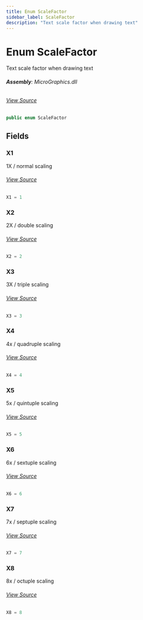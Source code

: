 ```yaml
---
title: Enum ScaleFactor
sidebar_label: ScaleFactor
description: "Text scale factor when drawing text"
---
```

# Enum ScaleFactor
Text scale factor when drawing text

###### **Assembly**: MicroGraphics.dll
###### [View Source](https://github.com/WildernessLabs/Meadow.Foundation.git/blob/develop/Source/Meadow.Foundation.Libraries_and_Frameworks/Graphics.MicroGraphics/Driver/MicroGraphics.Enums.cs#L6)
```csharp title="Declaration"
public enum ScaleFactor
```
## Fields
### X1
1X / normal scaling
###### [View Source](https://github.com/WildernessLabs/Meadow.Foundation.git/blob/develop/Source/Meadow.Foundation.Libraries_and_Frameworks/Graphics.MicroGraphics/Driver/MicroGraphics.Enums.cs#L11)
```csharp title="Declaration"
X1 = 1
```
### X2
2X / double scaling
###### [View Source](https://github.com/WildernessLabs/Meadow.Foundation.git/blob/develop/Source/Meadow.Foundation.Libraries_and_Frameworks/Graphics.MicroGraphics/Driver/MicroGraphics.Enums.cs#L15)
```csharp title="Declaration"
X2 = 2
```
### X3
3X / triple scaling
###### [View Source](https://github.com/WildernessLabs/Meadow.Foundation.git/blob/develop/Source/Meadow.Foundation.Libraries_and_Frameworks/Graphics.MicroGraphics/Driver/MicroGraphics.Enums.cs#L19)
```csharp title="Declaration"
X3 = 3
```
### X4
4x / quadruple scaling
###### [View Source](https://github.com/WildernessLabs/Meadow.Foundation.git/blob/develop/Source/Meadow.Foundation.Libraries_and_Frameworks/Graphics.MicroGraphics/Driver/MicroGraphics.Enums.cs#L23)
```csharp title="Declaration"
X4 = 4
```
### X5
5x / quintuple scaling
###### [View Source](https://github.com/WildernessLabs/Meadow.Foundation.git/blob/develop/Source/Meadow.Foundation.Libraries_and_Frameworks/Graphics.MicroGraphics/Driver/MicroGraphics.Enums.cs#L27)
```csharp title="Declaration"
X5 = 5
```
### X6
6x / sextuple scaling
###### [View Source](https://github.com/WildernessLabs/Meadow.Foundation.git/blob/develop/Source/Meadow.Foundation.Libraries_and_Frameworks/Graphics.MicroGraphics/Driver/MicroGraphics.Enums.cs#L31)
```csharp title="Declaration"
X6 = 6
```
### X7
7x / septuple scaling
###### [View Source](https://github.com/WildernessLabs/Meadow.Foundation.git/blob/develop/Source/Meadow.Foundation.Libraries_and_Frameworks/Graphics.MicroGraphics/Driver/MicroGraphics.Enums.cs#L35)
```csharp title="Declaration"
X7 = 7
```
### X8
8x / octuple scaling
###### [View Source](https://github.com/WildernessLabs/Meadow.Foundation.git/blob/develop/Source/Meadow.Foundation.Libraries_and_Frameworks/Graphics.MicroGraphics/Driver/MicroGraphics.Enums.cs#L39)
```csharp title="Declaration"
X8 = 8
```
